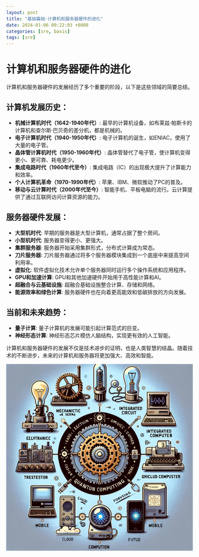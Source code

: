 ```yaml
---
layout: post
title: "基础篇础-计算机和服务器硬件的进化"
date: 2024-01-06 00:22:03 +0800
categories: [sre, basis]
tags: [sre]
---
```


# 计算机和服务器硬件的进化

计算机和服务器硬件的发展经历了多个重要的阶段，以下是这些领域的简要总结。

## 计算机发展历史：

- **机械计算机时代（1642-1940年代）**: 最早的计算机设备，如布莱兹·帕斯卡的计算机和查尔斯·巴贝奇的差分机，都是机械的。
- **电子计算机时代（1940-1950年代）**: 电子计算机的诞生，如ENIAC，使用了大量的电子管。
- **晶体管计算机时代（1950-1960年代）**: 晶体管替代了电子管，使计算机变得更小、更可靠、耗电更少。
- **集成电路时代（1960年代至今）**: 集成电路（IC）的出现极大提升了计算能力和效率。
- **个人计算机革命（1970-1990年代）**: 苹果、IBM、微软推动了PC的普及。
- **移动与云计算时代（2000年代至今）**: 智能手机、平板电脑的流行。云计算提供了通过互联网访问计算资源的能力。

## 服务器硬件发展：

- **大型机时代**: 早期的服务器是大型计算机，通常占据了整个房间。
- **小型机时代**: 服务器变得更小、更强大。
- **集群服务器**: 服务器开始采用集群形式，分布式计算成为常态。
- **刀片服务器**: 刀片服务器通过将多个服务器模块集成到一个底座中来提高空间利用率。
- **虚拟化**: 软件虚拟化技术允许单个服务器同时运行多个操作系统和应用程序。
- **GPU和加速计算**: GPU和其他加速硬件开始用于高性能计算和AI。
- **超融合与云基础设施**: 超融合基础设施整合计算、存储和网络。
- **能源效率和绿色计算**: 服务器硬件也在向着更高能效和低碳排放的方向发展。

## 当前和未来趋势：

- **量子计算**: 量子计算机的发展可能引起计算范式的巨变。
- **神经形态计算**: 神经形态芯片模仿人脑结构，实现更有效的人工智能。

计算机和服务器硬件的发展不仅是技术进步的证明，也是人类智慧的结晶。随着技术的不断进步，未来的计算机和服务器将更加强大、高效和智能。

![计算机和服务器硬件的进化](/assets/img/homework/compute.png)

